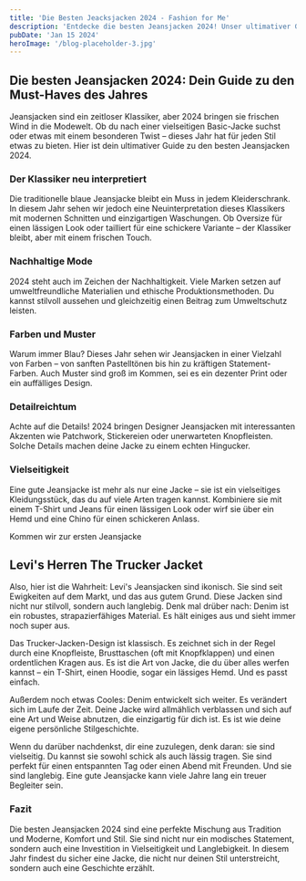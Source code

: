 ```yaml
---
title: 'Die Besten Jeacksjacken 2024 - Fashion for Me'
description: 'Entdecke die besten Jeansjacken 2024! Unser ultimativer Guide zeigt dir die Top-Trends, Stile und Must-Haves. Perfekt für modebewusste Männer, die Wert auf Qualität und Style legen. Klicke jetzt und finde deine perfekte Jeansjacke!'
pubDate: 'Jan 15 2024'
heroImage: '/blog-placeholder-3.jpg'
---
```


## Die besten Jeansjacken 2024: Dein Guide zu den Must-Haves des Jahres

Jeansjacken sind ein zeitloser Klassiker, aber 2024 bringen sie frischen Wind in die Modewelt. Ob du nach einer vielseitigen Basic-Jacke suchst oder etwas mit einem besonderen Twist – dieses Jahr hat für jeden Stil etwas zu bieten. Hier ist dein ultimativer Guide zu den besten Jeansjacken 2024.

### Der Klassiker neu interpretiert

Die traditionelle blaue Jeansjacke bleibt ein Muss in jedem Kleiderschrank. In diesem Jahr sehen wir jedoch eine Neuinterpretation dieses Klassikers mit modernen Schnitten und einzigartigen Waschungen. Ob Oversize für einen lässigen Look oder tailliert für eine schickere Variante – der Klassiker bleibt, aber mit einem frischen Touch.

### Nachhaltige Mode

2024 steht auch im Zeichen der Nachhaltigkeit. Viele Marken setzen auf umweltfreundliche Materialien und ethische Produktionsmethoden. Du kannst stilvoll aussehen und gleichzeitig einen Beitrag zum Umweltschutz leisten.

### Farben und Muster

Warum immer Blau? Dieses Jahr sehen wir Jeansjacken in einer Vielzahl von Farben – von sanften Pastelltönen bis hin zu kräftigen Statement-Farben. Auch Muster sind groß im Kommen, sei es ein dezenter Print oder ein auffälliges Design.

### Detailreichtum

Achte auf die Details! 2024 bringen Designer Jeansjacken mit interessanten Akzenten wie Patchwork, Stickereien oder unerwarteten Knopfleisten. Solche Details machen deine Jacke zu einem echten Hingucker.

### Vielseitigkeit

Eine gute Jeansjacke ist mehr als nur eine Jacke – sie ist ein vielseitiges Kleidungsstück, das du auf viele Arten tragen kannst. Kombiniere sie mit einem T-Shirt und Jeans für einen lässigen Look oder wirf sie über ein Hemd und eine Chino für einen schickeren Anlass.

Kommen wir zur ersten Jeansjacke

## Levi's Herren The Trucker Jacket

Also, hier ist die Wahrheit: Levi's Jeansjacken sind ikonisch. Sie sind seit Ewigkeiten auf dem Markt, und das aus gutem Grund. Diese Jacken sind nicht nur stilvoll, sondern auch langlebig. Denk mal drüber nach: Denim ist ein robustes, strapazierfähiges Material. Es hält einiges aus und sieht immer noch super aus.

Das Trucker-Jacken-Design ist klassisch. Es zeichnet sich in der Regel durch eine Knopfleiste, Brusttaschen (oft mit Knopfklappen) und einen ordentlichen Kragen aus. Es ist die Art von Jacke, die du über alles werfen kannst – ein T-Shirt, einen Hoodie, sogar ein lässiges Hemd. Und es passt einfach.

Außerdem noch etwas Cooles: Denim entwickelt sich weiter. Es verändert sich im Laufe der Zeit. Deine Jacke wird allmählich verblassen und sich auf eine Art und Weise abnutzen, die einzigartig für dich ist. Es ist wie deine eigene persönliche Stilgeschichte.

Wenn du darüber nachdenkst, dir eine zuzulegen, denk daran: sie sind vielseitig. Du kannst sie sowohl schick als auch lässig tragen. Sie sind perfekt für einen entspannten Tag oder einen Abend mit Freunden. Und sie sind langlebig. Eine gute Jeansjacke kann viele Jahre lang ein treuer Begleiter sein.


### Fazit

Die besten Jeansjacken 2024 sind eine perfekte Mischung aus Tradition und Moderne, Komfort und Stil. Sie sind nicht nur ein modisches Statement, sondern auch eine Investition in Vielseitigkeit und Langlebigkeit. In diesem Jahr findest du sicher eine Jacke, die nicht nur deinen Stil unterstreicht, sondern auch eine Geschichte erzählt.